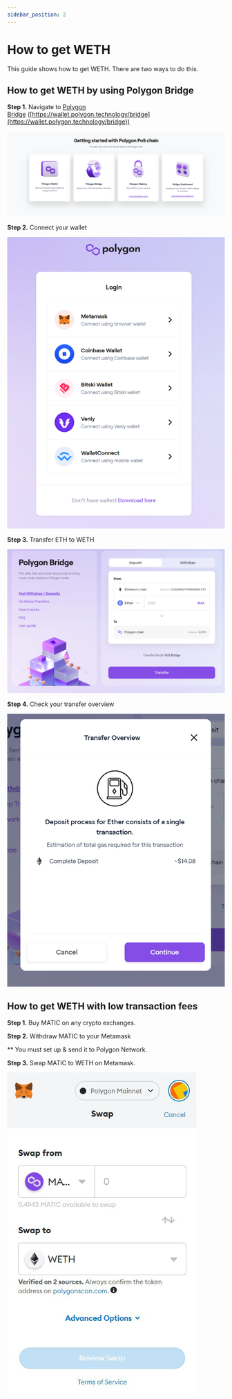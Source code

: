 ```yaml
---
sidebar_position: 2
---
```


# How to get WETH

This guide shows how to get WETH. There are two ways to do this.

## How to get WETH by using Polygon Bridge

**Step 1.** Navigate to [Polygon Bridge](https://wallet.polygon.technology/bridge) ([https://wallet.polygon.technology/bridge](https://wallet.polygon.technology/bridge))

![1_8z5Cp4xxQ25IXAVyxBR1LA.png](./assets/how-to-get-weth/1_8z5Cp4xxQ25IXAVyxBR1LA.png)

**Step 2.** Connect your wallet

![1_gHGbHIpdrA7QGXSe2mCicg.png](./assets/how-to-get-weth/1_gHGbHIpdrA7QGXSe2mCicg.png)

**Step 3.** Transfer ETH to WETH

![1_3ozg_xmtBginB6MTtlxwsw.png](./assets/how-to-get-weth/1_3ozg_xmtBginB6MTtlxwsw.png)

**Step 4.** Check your transfer overview

![1_zFz5yW7vzocGoz_c9b-nUQ.png](./assets/how-to-get-weth/1_zFz5yW7vzocGoz_c9b-nUQ.png)

## How to get WETH with low transaction fees

**Step 1.** Buy MATIC on any crypto exchanges.

**Step 2.** Withdraw MATIC to your Metamask

** You must set up & send it to Polygon Network.

**Step 3.** Swap MATIC to WETH on Metamask.

![1_oHcd4BdKjfzHTv213Cw_CQ.jpeg](./assets/how-to-get-weth/1_oHcd4BdKjfzHTv213Cw_CQ.jpeg)